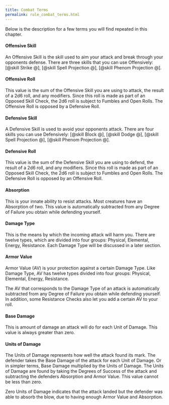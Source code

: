 ```yaml
---
title: Combat Terms
permalink: rule_combat_terms.html
---
```


Below is the description for a few terms you will find repeated in this chapter.

#### Offensive Skill
An Offensive Skill is the skill used to aim your attack and break through your opponents defense. There are three skills that you can use Offensively: [@skill Strike @], [@skill Spell Projection @], [@skill Phenom Projection @]. 

#### Offensive Roll 
This value is the sum of the Offensive Skill you are using to attack, the result of a 2d6 roll, and any modifiers. Since this roll is made as part of an Opposed Skill Check, the 2d6 roll is subject to Fumbles and Open Rolls. The Offensive Roll is opposed by a Defensive Roll.

#### Defensive Skill 
A Defensive Skill is used to avoid your opponents attack. There are four skills you can use Defensively: [@skill Block @], [@skill Dodge @], [@skill Spell Projection @], [@skill Phenom Projection @].

#### Defensive Roll
This value is the sum of the Defensive Skill you are using to defend, the result of a 2d6 roll, and any modifiers. Since this roll is made as part of an Opposed Skill Check, the 2d6 roll is subject to Fumbles and Open Rolls. The Defensive Roll is opposed by an Offensive Roll.

#### Absorption
This is your innate ability to resist attacks. Most creatures have an Absorption of two. This value is automatically subtracted from any Degree of Failure you obtain while defending yourself.

#### Damage Type 
This is the means by which the incoming attack will harm you. There are twelve types, which are divided into four groups: Physical, Elemental, Energy, Resistance. Each Damage Type will be discussed in a later section.

#### Armor Value 
Armor Value (AV) is your protection against a certain Damage Type. Like Damage Type, AV has twelve types divided into four groups: Physical, Elemental, Energy, Resistance.

The AV that corresponds to the Damage Type of an attack is automatically subtracted from any Degree of Failure you obtain while defending yourself. In addition, some Resistance Checks also let you add a certain AV to your roll.

#### Base Damage 
This is amount of damage an attack will do for each Unit of Damage. This value is always greater than zero.

#### Units of Damage 
The Units of Damage represents how well the attack found its mark. The defender takes the Base Damage of the attack for each Unit of Damage. Or in simpler terms, Base Damage multiplied by the Units of Damage. The Units of Damage are found by taking the Degrees of Success of the attack and subtracting the defenders Absorption and Armor Value. This value cannot be less than zero.

Zero Units of Damage indicates that the attack landed but the defender was able to absorb the blow, due to having enough Armor Value and Absorption.